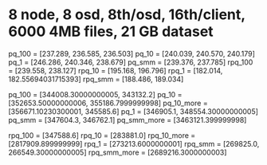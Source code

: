 # 8 node, 8 osd, 8th/osd, 16th/client, 6000  4MB files, 21 GB dataset

pq_100 = [237.289, 236.585, 236.503]
pq_10 = [240.039, 240.570, 240.179]
pq_1 = [246.286, 240.346, 238.679]
pq_smm = [239.376, 237.785]
rpq_100 = [239.558, 238.127]
rpq_10 = [195.168, 196.796]
rpq_1 = [182.014, 182.55694031715393]
rpq_smm = [188.486, 189.034]

pq_100 = [344008.30000000005, 343132.2]
pq_10 = [352653.50000000006, 355186.7999999998]
pq_10_more = [356671.10230300001, 345585.6]
pq_1  = [346905.1, 348554.30000000005]
pq_smm = [347604.3, 346762.1]
pq_smm_more = [3463121.399999998]

rpq_100 = [347588.6]
rpq_10 = [283881.0]
rpq_10_more = [2817909.899999999]
rpq_1 = [273213.6000000001]
rpq_smm = [269825.0, 266549.30000000005]
rpq_smm_more = [2689216.3000000003]

<!-- 
## 60000 rfiles

pq_10 = []
pq_1 = []

pq_smm = [40m39.766s]
pq_smm = [3463121.399999998]

rpq_10 = [33m13.166s]
rpq_10 = [2817909.899999999]

rpq_1 = []
rpq_1 = []

rpq_smm = [32m2.144s]
rpq_smm = [2689216.3000000003]
 -->
